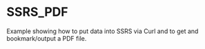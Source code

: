 # SSRS_PDF
Example showing how to put data into SSRS via Curl and to get and bookmark/output a PDF file.
